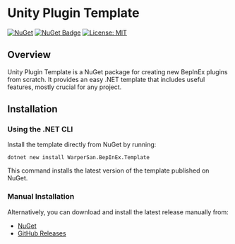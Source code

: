 # Unity Plugin Template

[![NuGet](https://img.shields.io/nuget/v/dev.warpersan.unity-plugin-template.svg)](https://www.nuget.org/packages/dev.warpersan.unity-plugin-template)
[![NuGet Badge](https://img.shields.io/nuget/dt/dev.warpersan.unity-plugin-template)](https://www.nuget.org/packages/dev.warpersan.unity-plugin-template)
[![License: MIT](https://img.shields.io/badge/License-MIT-green.svg)](https://raw.githubusercontent.com/WarperSan/unity-plugin-template/master/LICENSE)

## Overview
Unity Plugin Template is a NuGet package for creating new BepInEx plugins from scratch. It provides an easy .NET template that includes useful features, mostly crucial for any project.

## Installation
### Using the .NET CLI

Install the template directly from NuGet by running:
```
dotnet new install WarperSan.BepInEx.Template
```

This command installs the latest version of the template published on NuGet.

### Manual Installation

Alternatively, you can download and install the latest release manually from:
- [NuGet](https://www.nuget.org/packages/WarperSan.BepInEx.Template)
- [GitHub Releases](https://github.com/WarperSan/unity-plugin-template/releases/latest)

